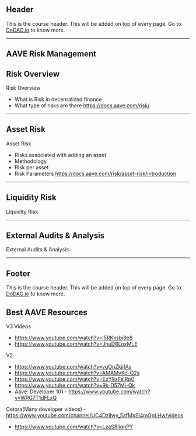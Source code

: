 ## Header
This is the course header. This will be added on top of every page. Go to [DoDAO.io](https://www.dodao.io) to know more.

---

## AAVE Risk Management


## Risk Overview

Risk Overview
* What is Risk in decenralized finance
* What type of risks are there
https://docs.aave.com/risk/


    


---
## Asset Risk

Asset Risk
* Risks associated with adding an asset
* Methodology
* Risk per asset
* Risk Parameters
https://docs.aave.com/risk/asset-risk/introduction


    


---
## Liquidity Risk

Liquidity Risk


    


---
## External Audits & Analysis

External Audits & Analysis


    


---
## Footer
This is the course header. This will be added on top of every page. Go to [DoDAO.io](https://www.dodao.io) to know more.

## Best AAVE Resources
V3 Videos
- https://www.youtube.com/watch?v=l5RKksbi8e8
- https://www.youtube.com/watch?v=JhuD6LnxMLE

V2
- https://www.youtube.com/watch?v=vgOnZkjifAs
- https://www.youtube.com/watch?v=AMAMvKc-O2s
- https://www.youtube.com/watch?v=EzY9zFslRp0
- https://www.youtube.com/watch?v=9k-D57Mi-Qk
- Aave: Developer 101 - https://www.youtube.com/watch?v=WPG7T1dFLxQ

Cetora(Many developer videos) - https://www.youtube.com/channel/UC4DzjIwy_5afMxSI4mOpLHw/videos
- https://www.youtube.com/watch?v=LzaS8IiqnPY
    
